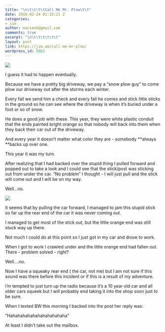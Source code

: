 ```yaml
---
title: "\n\t\t\t\tCall Me Mr. Plow\t\t"
date: 2018-02-24 01:15:21 Z
categories:
- jim
author: macseek@gmail.com
comments: true
excerpt: "\n\t\t\t\t\t\t"
layout: post
link: https://jim.am/call-me-mr-plow/
wordpress_id: 5662
---
```


![](http://jim.am/wp-content/uploads/2018/02/null-19.jpeg)




I guess it had to happen eventually.




Because we have a pretty big driveway, we pay a “snow plow guy” to come plow our driveway out after the storms each winter.




Every fall we send him a check and every fall he comes and stick little sticks in the ground so he can see where the driveway is when it’s  buried under a foot or so of snow.




He does a good job with these. This year, they were white plastic conduit that the ends painted bright orange so that nobody will back into them when they back their car out of the driveway.




And every year it doesn’t matter what color they are - somebody **always **backs up over one.




This year it was my turn.




After realizing that I had backed over the stupid thing I pulled forward and popped out to take a look and I could see that the stick/post was sticking out from under the car.  “No problem” I thought - I will just pull and the stick will come out  and I will be on my way.




Well…no.




![](http://jim.am/wp-content/uploads/2018/02/null-20.jpeg)




It seems that by pulling  the car forward, I managed to jam this stupid stick so far up the rear end of the car it was never coming out.




I managed to get most of the stick out, but the little orange end was still stuck way up there.




Not  much I could do at this point so I just got in my car and drove to work.




When I got to work I crawled under and  the little orange end had fallen out. There - problem  solved - right?




Well….no.




Now I have a squeaky rear end ( the car, not me) but I am not sure if this sound was there before  this incident or if this is a result of my adventure.




I’m tempted to just turn up the radio because it’s a 10 year old car and all older cars squeek but I will probably end taking it  into the shop soon just to be sure.




When I texted  BW this morning I backed into the post her reply was:




“Hahahahahahahahahahahaha”




At least I didn’t take out the mailbox.


		
